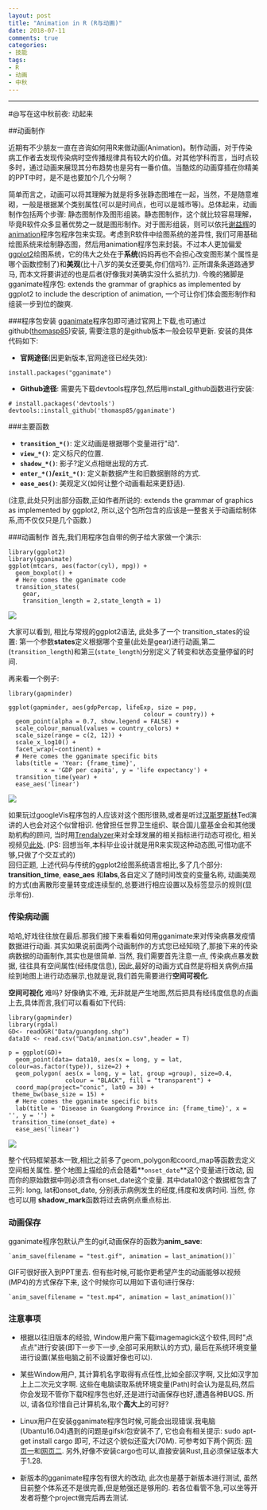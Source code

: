 ```yaml
---
layout: post
title: "Animation in R (R与动画)"
date: 2018-07-11
comments: true
categories: 
- 技能
tags:
- R
- 动画
- 中秋
---
```

---

#@写在这中秋前夜: 动起来

##动画制作

近期有不少朋友一直在咨询如何用R来做动画(Animation)。制作动画，对于传染病工作者去发现传染病时空传播规律具有较大的价值。对其他学科而言，当时点较多时，通过动画来展现其分布趋势也是另有一番价值。当酷炫的动画穿插在你精美的PPT中时，是不是也要加个几个分啊？ 

简单而言之，动画可以将其理解为就是将多张静态图堆在一起，当然，不是随意堆砌，一般是根据某个类别属性(可以是时间点，也可以是城市等)。总体起来，动画制作包括两个步骤: 静态图制作及图形组装。静态图制作，这个就比较容易理解，毕竟R软件众多显著优势之一就是图形制作。对于图形组装，则可以依托[谢益辉](https://yihui.name/en/)的[animation](https://cran.r-project.org/web/packages/animation/index.html)程序包程序包来实现。考虑到R软件中绘图系统的差异性, 我们可用基础绘图系统来绘制静态图，然后用animation程序包来封装。不过本人更加偏爱[ggplot2](https://cran.r-project.org/web/packages/ggplot2/index.html)绘图系统，它的伟大之处在于**系统**(妈妈再也不会担心改变图形某个属性是哪个函数控制了)和**美观**(比十八岁的美女还要美,你们信吗?). 正所谓条条道路通罗马, 而本文将要讲述的也是后者(好像我对美确实没什么抵抗力). 今晚的猪脚是gganimate程序包: extends the grammar of graphics as implemented by ggplot2 to include the description of animation, 一个可让你们体会图形制作和组装一步到位的酸爽.

###程序包安装
 [gganimate](https://github.com/thomasp85/gganimate)程序包即可通过官网上下载,也可通过github([thomasp85](https://github.com/thomasp85))安装, 需要注意的是github版本一般会较早更新. 安装的具体代码如下:  

- **官网途径**(因更新版本,官网途径已经失效):  
```
install.packages("gganimate")
```
- **Github途径**: 
需要先下载devtools程序包,然后用install_github函数进行安装:  
```
# install.packages('devtools')  
devtools::install_github('thomasp85/gganimate')
```
###主要函数

-  **`transition_*()`**:  定义动画是根据哪个变量进行"动".
-   **`view_*()`**: 定义标尺的位置.
-   **`shadow_*()`**: 影子?定义点相继出现的方式.
-   **`enter_*()`/`exit_*()`**: 定义新数据产生和旧数据删除的方式. 
-   **`ease_aes()`**:  美观定义(如何让整个动画看起来更舒适).

(注意,此处只列出部分函数,正如作者所说的: extends the grammar of graphics as implemented by ggplot2, 所以,这个包所包含的应该是一整套关于动画绘制体系,而不仅仅只是几个函数.)

###动画制作
首先,我们用程序包自带的例子给大家做一个演示:

```
library(ggplot2)  
library(gganimate)  
ggplot(mtcars, aes(factor(cyl), mpg)) + 
  geom_boxplot() + 
  # Here comes the gganimate code
  transition_states(
    gear,
    transition_length = 2,state_length = 1) 
```
![](https://raw.githubusercontent.com/Spatial-R/cn/gh-pages/images/Animation/test1.gif)

大家可以看到, 相比与常规的ggplot2语法, 此处多了一个 transition_states的设置: 第一个参数**states**定义根据哪个变量(此处是gear)进行动画,第二(`transition_length`)和第三(`state_length`)分别定义了转变和状态变量停留的时间. 


再来看一个例子:

```
library(gapminder)

ggplot(gapminder, aes(gdpPercap, lifeExp, size = pop,
                                      colour = country)) +
  geom_point(alpha = 0.7, show.legend = FALSE) +
  scale_colour_manual(values = country_colors) +
  scale_size(range = c(2, 12)) +
  scale_x_log10() +
  facet_wrap(~continent) +
  # Here comes the gganimate specific bits
  labs(title = 'Year: {frame_time}', 
          x = 'GDP per capita', y = 'life expectancy') +
  transition_time(year) +
  ease_aes('linear')
```
![](https://raw.githubusercontent.com/Spatial-R/cn/gh-pages/images/Animation/test2.gif)

如果玩过googleVis程序包的人应该对这个图形很熟,或者是听过[汉斯罗斯林](https://baike.baidu.com/item/%E6%B1%89%E6%96%AF%C2%B7%E7%BD%97%E6%96%AF%E6%9E%97/10735820)Ted演讲的人也会对这个似曾相识. 他曾担任世界卫生组织、联合国儿童基金会和其他援助机构的顾问, 当时用[Trendalyzer](https://www.gapminder.org/tag/trendalyzer/)来对全球发展的相关指标进行动态可视化, 相关视频见[此处](https://www.gapminder.org/tag/trendalyzer/). 
(PS: 回想当年,本科毕业设计就是用R来实现这种动态图,可惜功底不够,只做了个交互式的)   
回归正题, 上述代码与传统的ggplot2绘图系统语言相比,多了几个部分: **transition_time**, **ease_aes** 和**labs**,各自定义了随时间改变的变量名称, 动画美观的方式(由离散形变量转变成连续型的,总要进行相应设置以及标签显示的规则(显示年份).


### 传染病动画

哈哈,好戏往往放在最后.那我们接下来看看如何用gganimate来对传染病暴发疫情数据进行动画. 其实如果说前面两个动画制作的方式您已经知晓了,那接下来的传染病数据的动画制作,其实也是很简单. 当然, 我们需要首先注意一点, 传染病点暴发数据, 往往具有空间属性(经纬度信息), 因此,最好的动画方式自然是将相关病例点描绘到地图上进行动态展示,也就是说,我们首先需要进行**空间可视化**.   

**空间可视化** 难吗? 好像确实不难, 无非就是产生地图,然后把具有经纬度信息的点画上去,具体而言,我们可以看看如下代码:

```
library(gapminder)
library(rgdal)
GD<- readOGR("Data/guangdong.shp")
data10 <- read.csv("Data/animation.csv",header = T)

p = ggplot(GD)+
  geom_point(data= data10, aes(x = long, y = lat, colour=as.factor(type)), size=2) +
  geom_polygon( aes(x = long, y = lat, group =group), size=0.4,
                colour = "BLACK", fill = "transparent") +
  coord_map(project="conic", lat0 = 30) +
 theme_bw(base_size = 15) +
  # Here comes the gganimate specific bits
  lab(title = 'Disease in Guangdong Province in: {frame_time}', x = '', y = '') +
 transition_time(onset_date) +
  ease_aes('linear')
```
![](https://raw.githubusercontent.com/Spatial-R/cn/gh-pages/images/Animation/test3.gif)

 整个代码框架基本一致,相比之前多了geom_polygon和coord_map等函数去定义空间相关属性. 整个地图上描绘的点会随着**`onset_date`**这个变量进行改动, 因而你的原始数据中则必须含有onset_date这个变量. 其中data10这个数据框包含了三列: long, lat和onset_date, 分别表示病例发生的经度,纬度和发病时间. 当然, 你也可以用 **shadow_mark**函数将过去病例点重点标出. 


### 动画保存
gganimate程序包默认产生的gif,动画保存的函数为**anim\_save**:  

```
`anim_save(filename = "test.gif", animation = last_animation())`
```

GIF可很好嵌入到PPT里去. 但有些时候,可能你更希望产生的动画能够以视频(MP4)的方式保存下来, 这个时候你可以用如下语句进行保存:

```
`anim_save(filename = "test.mp4", animation = last_animation())`
```

### 注意事项
- 根据以往旧版本的经验, Window用户需下载imagemagick这个软件,同时"点点点"进行安装(即下一步下一步,全部可采用默认的方式), 最后在系统环境变量进行设置(某些电脑之前不设置好像也可以).

- 某些Window用户, 其计算机名字取得有点任性,比如全部汉字啊, 又比如汉字加上上二次元文字啊. 这些在电脑读取系统环境变量(Path)时会认为是乱码,然后你会发现不管你下载R程序包也好,还是进行动画保存也好,遭遇各种BUGS. 所以, 请各位珍惜自己计算机名,取个**高大上**的可好?

- Linux用户在安装gganimate程序包时候,可能会出现错误.我电脑(Ubantu16.04)遇到的问题是gifski包安装不了, 它也会有相关提示: sudo apt-get install cargo 即可, 不过这个貌似还蛮大(70M). 可参考如下两个网页: [网页一](https://linux-os.net/gifski-un-programa-para-crear-imagenes-gif-de-alta-calidad/)和[网页二](https://stackoverflow.com/questions/47565203/cargo-build-hangs-with-blocking-waiting-for-file-lock-on-the-registry-index-a). 另外,好像不安装cargo也可以,直接安装Rust,且必须保证版本大于1.28. 

- 新版本的gganimate程序包有很大的改动, 此次也是基于新版本进行测试, 虽然目前整个体系还不是很完善,但是勉强还是够用的. 若各位看管不急,可以坐等开发者将整个project做完后再去测试. 

